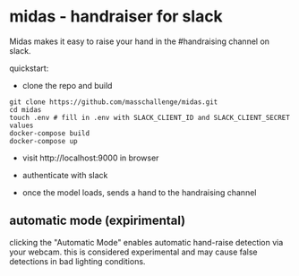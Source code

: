 # midas - handraiser for slack

Midas makes it easy to raise your hand in the #handraising channel on slack.


quickstart:

- clone the repo and build 
```
git clone https://github.com/masschallenge/midas.git
cd midas
touch .env # fill in .env with SLACK_CLIENT_ID and SLACK_CLIENT_SECRET values
docker-compose build 
docker-compose up
```

- visit http://localhost:9000 in browser

- authenticate with slack

- once the model loads, <spacebar> sends a hand to the handraising channel

## automatic mode (expirimental)

clicking the "Automatic Mode" enables automatic hand-raise detection via your webcam. this is considered experimental and may cause false detections in bad lighting conditions.
